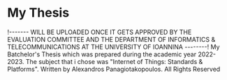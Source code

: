 # My Thesis

!------- WILL BE UPLOADED ONCE IT GETS APPROVED BY THE EVALUATION COMMITTEE AND THE DEPARTMENT OF INFORMATICS & TELECOMMUNICATIONS AT THE UNIVERSITY OF IOANNINA --------!
My Batchelor's Thesis which was prepared during the academic year 2022-2023. The subject that i chose was "Internet of Things: Standards &amp; Platforms". Written by Alexandros Panagiotakopoulos. All Rights Reserved
